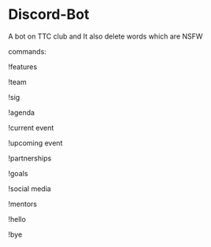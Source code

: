 # Discord-Bot
A bot on TTC club and It also delete words which are NSFW


commands:

!features

!team

!sig

!agenda

!current event

!upcoming event

!partnerships

!goals

!social media

!mentors

!hello 

!bye


